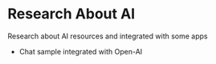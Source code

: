 # Research About AI

Research about AI resources and integrated with some apps

- Chat sample integrated with Open-AI

